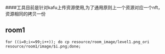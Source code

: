 
####工具目前是针对kafu上传资源使用,为了通用原则上一个资源对应一个nft，资源相同的拷贝一份

## room1
```shell
for ((i=0;i<=99;i++)); do cp resource/room_image/level1.png_ori resource/room1/image/$i.png;done;
```


